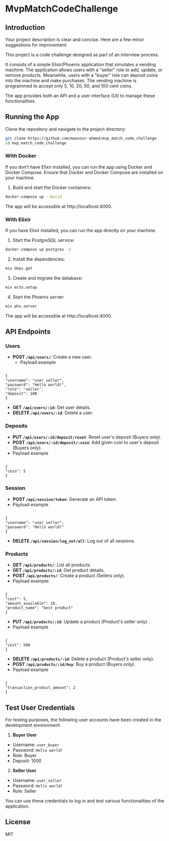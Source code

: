 # MvpMatchCodeChallenge

## Introduction

Your project description is clear and concise. Here are a few minor suggestions for improvement:

This project is a code challenge designed as part of an interview process.

It consists of a simple Elixir/Phoenix application that simulates a vending machine. The application allows users with a "seller" role to add, update, or remove products. Meanwhile, users with a "buyer" role can deposit coins into the machine and make purchases. The vending machine is programmed to accept only 5, 10, 20, 50, and 100 cent coins.

The app provides both an API and a user interface (UI) to manage these functionalities.

## Running the App

Clone the repository and navigate to the project directory:

```bash
git clone https://github.com/mansour-ahmed/mvp_match_code_challenge
cd mvp_match_code_challenge
```

### With Docker

If you don't have Elixir installed, you can run the app using Docker and Docker Compose. Ensure that Docker and Docker Compose are installed on your machine.

1. Build and start the Docker containers:

```bash
docker-compose up --build
```

The app will be accessible at http://localhost:4000.

### With Elixir

If you have Elixir installed, you can run the app directly on your machine.

1. Start the PostgreSQL service:

```bash
docker-compose up postgres -d
```

2. Install the dependencies:

```bash
mix deps.get
```

3. Create and migrate the database:

```bash
mix ecto.setup
```

4. Start the Phoenix server:

```bash
mix phx.server
```

The app will be accessible at http://localhost:4000.

## API Endpoints

### Users

- **POST `/api/users/`**: Create a new user.
  - Payload example

```

{
"username": "user_seller",
"password": "Hello world!",
"role": "seller",
"deposit": 100
}

```

- **GET `/api/users/:id`**: Get user details.
- **DELETE `/api/users/:id`**: Delete a user.

### Deposits

- **PUT `/api/users/:id/deposit/reset`**: Reset user's deposit (Buyers only).
- **POST `/api/users/:id/deposit/:coin`**: Add given coin to user's deposit (Buyers only).
- Payload example

```

{
"coin": 5
}

```

### Session

- **POST `/api/session/token`**: Generate an API token.
- Payload example

```

{
"username": "user_seller",
"password": "Hello world!"
}

```

- **DELETE `/api/session/log_out/all`**: Log out of all sessions.

### Products

- **GET `/api/products/`**: List all products.
- **GET `/api/products/:id`**: Get product details.
- **POST `/api/products/`**: Create a product (Sellers only).
- Payload example:

```

{
"cost": 5,
"amount_available": 10,
"product_name": "best product"
}

```

- **PUT `/api/products/:id`**: Update a product (Product's seller only).
- Payload example

```

{
"cost": 500
}

```

- **DELETE `/api/products/:id`**: Delete a product (Product's seller only).
- **POST `/api/products/:id/buy`**: Buy a product (Buyers only).
- Payload example

```

{
"transaction_product_amount": 2
}

```

## Test User Credentials

For testing purposes, the following user accounts have been created in the development environment:

1. **Buyer User**

- Username: `user_buyer`
- Password: `Hello world!`
- Role: Buyer
- Deposit: 1000

2. **Seller User**

- Username: `user_seller`
- Password: `Hello world!`
- Role: Seller

You can use these credentials to log in and test various functionalities of the application.

## License

MIT

